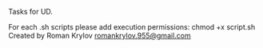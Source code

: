 Tasks for UD.


For each .sh scripts please add execution permissions: chmod +x script.sh
Created by Roman Krylov romankrylov.955@gmail.com
